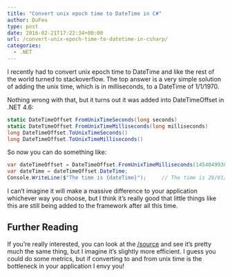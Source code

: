 ```yaml
---
title: "Convert unix epoch time to DateTime in C#"
author: DuFeu
type: post
date: 2016-02-21T17:22:34+00:00
url: /convert-unix-epoch-time-to-datetime-in-csharp/
categories:
  - .NET
---
```


I recently had to convert unix epoch time to DateTime and like the rest of the world turned to stackoverflow. The top answer is a very simple solution of adding the unix time, which is in milliseconds, to a DateTime of 1/1/1970.

Nothing wrong with that, but it turns out it was added into DateTimeOffset in .NET 4.6:

```csharp
static DateTimeOffset FromUnixTimeSeconds(long seconds)
static DateTimeOffset FromUnixTimeMilliseconds(long milliseconds)
long DateTimeOffset.ToUnixTimeSeconds()
long DateTimeOffset.ToUnixTimeMilliseconds()
```

So now you can do something like:

```csharp
var dateTimeOffset = DateTimeOffset.FromUnixTimeMilliseconds(1454049938871);
var dateTime = dateTimeOffset.DateTime;
Console.WriteLine($"The time is {dateTime}");     // The time is 29/01/2016 06:45:38
```

I can&#8217;t imagine it will make a massive difference to your application whichever way you choose, but I think it&#8217;s really good that little things like this are still being added to the framework after all this time.

## Further Reading

If you&#8217;re really interested, you can look at the [/source][1] and see it&#8217;s pretty much the same thing, but I imagine it&#8217;s slightly more efficient. I guess you could do some metrics, but if converting to and from unix time is the bottleneck in your application I envy you!

[1]: http://referencesource.microsoft.com/#mscorlib/system/datetimeoffset.cs,52ee670254934854
